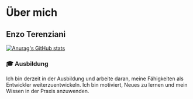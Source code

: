 # Über mich

## Enzo Terenziani

[![Anurag's GitHub stats](https://github-readme-stats.vercel.app/api?username=im23b-terenzianie)](https://github.com/im23b-terenzianie/github-readme-stats)

### 🎓 Ausbildung
Ich bin derzeit in der Ausbildung und arbeite daran, meine Fähigkeiten als Entwickler weiterzuentwickeln. Ich bin motiviert, Neues zu lernen und mein Wissen in der Praxis anzuwenden.



